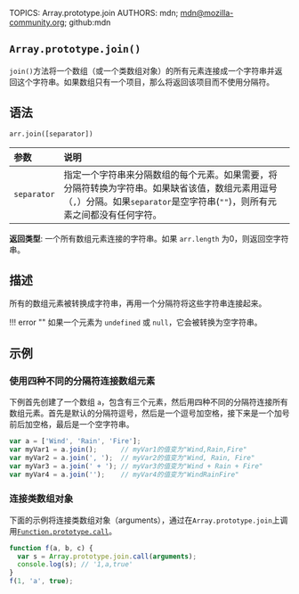 TOPICS: Array.prototype.join
AUTHORS: mdn; mdn@mozilla-community.org; github:mdn

## `Array.prototype.join()`

`join()`方法将一个数组（或一个类数组对象）的所有元素连接成一个字符串并返回这个字符串。如果数组只有一个项目，那么将返回该项目而不使用分隔符。

## 语法

```html
arr.join([separator])
```

| 参数 | 说明 |
| :-- | :-- |
| `separator` | 指定一个字符串来分隔数组的每个元素。如果需要，将分隔符转换为字符串。如果缺省该值，数组元素用逗号（`,`）分隔。如果`separator`是空字符串(`""`)，则所有元素之间都没有任何字符。|

**返回类型**: 一个所有数组元素连接的字符串。如果 `arr.length` 为0，则返回空字符串。

## 描述

所有的数组元素被转换成字符串，再用一个分隔符将这些字符串连接起来。

!!! error ""
    如果一个元素为 `undefined` 或 `null`，它会被转换为空字符串。

## 示例

### 使用四种不同的分隔符连接数组元素

下例首先创建了一个数组 `a`，包含有三个元素，然后用四种不同的分隔符连接所有数组元素。首先是默认的分隔符逗号，然后是一个逗号加空格，接下来是一个加号前后加空格，最后是一个空字符串。

```javascript
var a = ['Wind', 'Rain', 'Fire'];
var myVar1 = a.join();      // myVar1的值变为"Wind,Rain,Fire"
var myVar2 = a.join(', ');  // myVar2的值变为"Wind, Rain, Fire"
var myVar3 = a.join(' + '); // myVar3的值变为"Wind + Rain + Fire"
var myVar4 = a.join('');    // myVar4的值变为"WindRainFire"
```

### 连接类数组对象

下面的示例将连接类数组对象（arguments），通过在`Array.prototype.join`上调用[`Function.prototype.call`](/zh-hans/webfrontend/Function.prototype.call)。

```javascript
function f(a, b, c) {
  var s = Array.prototype.join.call(arguments);
  console.log(s); // '1,a,true'
}
f(1, 'a', true);
```

